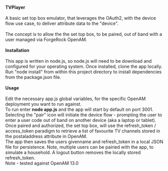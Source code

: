 <b>TVPlayer</b>
</br>
</br>
A basic set top box emulator, that leverages the OAuth2, with the device flow use case, to deliver attribute data to the "device".
<br/>
</br>
The concept is to allow the the set top box, to be paired, out of band with a user managed via ForgeRock OpenAM.
<br/>
<br/>
<b>Installation</b>
<br/>
<br/>
This app is written in node.js, so node.js will need to be download and configured for your operating system. Once installed, clone 
the app locally.  Run "node install" from within this project directory to install dependencies
 from the package.json file.
<br/>
<br/>
<b>Usage</b>
<br/>
<br/>
Edit the necessary app.js global variables, for the specific OpenAM deployment you want to run against.
<br/>
To run enter <b>node app.js</b> and the app will start by default on port 3001.
<br/>
Selecting the "pair" icon will initiate the device flow - prompting the user to enter a user code out of band on another device (aka a laptop
or tablet).  Once paired and authorized, the set top box, will use the refresh_token / access_token paradigm to retrieve a list of favourite
TV channels stored in the postaladdress attribute in OpenAM.
<br/>
The app then saves the users givenname and refresh_token in a local JSON file for persistence.  Note, multiple users can be pairied with the
app, to simulate a household.  A logout button removes the locally stored refresh_token.
<br/>
Note - tested against OpenAM 13.0
